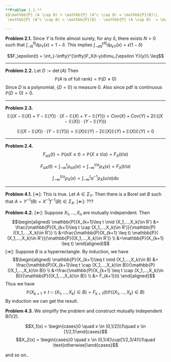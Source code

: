```yaml
---
**Problem 1.1.** 
$$\mathbb{P} (A \cap B) + \mathbb{P} (A^c \cap B) = \mathbb{P}(B)\\
 \mathbb{P} (A^c \cap B) = \mathbb{P}(B) - \mathbb{P} (A \cap B)  = \mathbb{P}(A^c)\mathbb{P}(B)$$

---
```


**Problem 2.1.** Since $Y$ is finite almost surely, for any $\delta$, there exists $N>0$ such that $\int_{-N}^N d\mu_Y(x) = 1-\delta$. 
This implies $\int_{-\epsilon N}^{\epsilon N} d\mu_{\epsilon Y}(x) = \epsilon(1-\delta)$

$$F_\epsilon(t) = \int_{-\infty}^{\infty}F_X(t-y)d\mu_{\epsilon Y}(y)\\ \leq$$

---

**Problem 2.2.**  Let $D := \det(A)$ Then
$$\mathbb{P}(A \text{ is of full rank}) = \mathbb{P}(D \neq 0)$$
Since $D$ is a polynomial, $\{D = 0\}$ is measure 0. Also since pdf is continuous $\mathbb{P}(D=0) = 0$.

---

**Problem 2.3.** 
$$\mathbb{E}((X-\mathbb{E}(X) + Y -\mathbb{E}(Y))\cdot(X-\mathbb{E}(X) + Y -\mathbb{E}(Y))) = Cov(X)+Cov(Y) + 2\mathbb{E}((X-\mathbb{E}(X))\cdot(Y-\mathbb{E}(Y)))$$

$$\mathbb{E}((X-\mathbb{E}(X))\cdot(Y-\mathbb{E}(Y))) = \mathbb{E}(X)\mathbb{E}(Y) - 2\mathbb{E}(X)\mathbb{E}(Y)+\mathbb{E}(X)\mathbb{E}(Y) = 0$$

---

**Problem 2.4.** 
$$F_{\alpha X}(t) = \mathbb{P}(\alpha X\leq t) = \mathbb{P}(X\leq t/\alpha) = F_X(t/\alpha)$$

$$F_{\alpha X}(t) = \int_{-\infty}^t\rho _{\alpha X}(x) = \int_{-\infty}^{t/\alpha}\rho _{X}(x) = F_X(t/\alpha)$$

$$\int_{-\infty}^{t/\alpha}\rho _{X}(x) = \int_{-\infty}^t\alpha^{-1}\rho_X(u/\alpha)du$$

---

**Problem 4.1.** 
$[\Rightarrow]$: This is true. Let $A \in \Sigma_Y$. Then there is a Borel set $B$ such that  $A = Y^{-1}(B) = X^{-1}f^{-1}(B) \in \Sigma_X$.
$[\Leftarrow]$: ???

**Problem 4.2.**
$[\Leftarrow]$:  Suppose $X_1, ... , X_n$ are mutually independent. Then 
$$\begin{aligned}
	\mathbb{P}(X_{k+1}\leq t \mid (X_1,...,X_k)\in R') &= \frac{\mathbb{P}(X_{k+1}\leq t  \cap (X_1,...,X_k)\in R')}{\mathbb{P}((X_1,...,X_k)\in R')} \\
	&=\frac{\mathbb{P}(X_{k+1} \leq t) \mathbb{P}( (X_1,...,X_k)\in R')}{\mathbb{P}((X_1,...,X_k)\in R')} \\
	&=\mathbb{P}(X_{k+1} \leq t)
\end{aligned}$$
$[\Rightarrow]$: Suppose $B$ is a hyperrectangle. By induction, we have
$$\begin{aligned}
	\mathbb{P}(X_{k+1}\leq t \mid (X_1,...,X_k)\in B) &= \frac{\mathbb{P}(X_{k+1}\leq t  \cap (X_1,...,X_k)\in B)}{\mathbb{P}((X_1,...,X_k)\in B)} \\
	&=\frac{\mathbb{P}(X_{k+1} \leq t \cap (X_1,...,X_k)\in B)}{\mathbb{P}((X_1,...,X_k)\in B)} \\
	&= F_{k+1}(t)
\end{aligned}$$
Thus we have
$$\mathbb{P}(X_{k+1} \leq t \cap (X_1,...,X_k)\in B) = F_{k+1}(t)\mathbb{P}((X_1,...,X_k)\in B)$$
By induction we can get the result.

**Problem 4.3.** We simplify the problem and construct mutually independent B(1/2).

$$X_1(x) =  \begin{cases}0 \quad x \in (0,1/2]\\1\quad  x \in [1/2,1)\end{cases}$$
$$X_2(x) = \begin{cases}0 \quad x \in (0,1/4]\cup[1/2,3/4)\\1\quad  \text{otherwise}\end{cases}$$

and so on..
<!--stackedit_data:
eyJoaXN0b3J5IjpbLTc4NzI3MDAyLC0xMzE4Njc3MjIxLDEwMz
EwNjM3OSwxMTEyNzI2NjQxLDg5MTI3MzczNywtMzYxMDM3NzM3
LDQwNzM1MzY1NSwxNzE2Njg0MDY3LC04MDYzNzY5MjgsLTIyMT
U5NjY1MCwtMTEyNTE0MjgyMiwtMzU5OTYwNDksNDcyMDMyMDA2
LDEyNzMzMTgyMTNdfQ==
-->